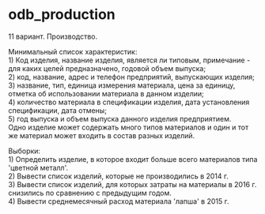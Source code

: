 # odb_production
11 вариант. Производство.

Минимальный список характеристик: 
</br>1) Код изделия, название изделия, является ли типовым, примечание - для каких целей предназначено, годовой объем выпуска; 
</br>2) код, название, адрес и телефон предприятий, выпускающих изделия; 
</br>3) название, тип, единица измерения материала, цена за единицу, отметка об использовании материала в данном изделии;
</br>4) количество материала в спецификации изделия, дата установления спецификации, дата отмены;
</br>5) год выпуска и объем выпуска данного изделия предприятием. 
</br>Одно изделие может содержать много типов материалов и один и тот же материал может входить в состав разных изделий.

Выборки: 
</br>1) Определить изделие, в которое входит больше всего материалов типа 'цветной металл'. 
</br>2) Вывести список изделий, которые не производились в 2014 г. 
</br>3) Вывести список изделий, для которых затраты на материалы в 2016 г. снизились по сравнению с предыдущим годом. 
</br>4) Вывести среднемесячный расход материала 'лапша' в 2015 г.
